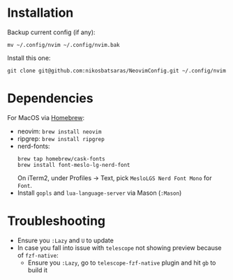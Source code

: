 # Installation
Backup current config (if any):
```
mv ~/.config/nvim ~/.config/nvim.bak
```
Install this one:
```
git clone git@github.com:nikosbatsaras/NeovimConfig.git ~/.config/nvim
```

# Dependencies
For MacOS via [Homebrew](https://brew.sh/):
- neovim: `brew install neovim`
- ripgrep: `brew install ripgrep`
- nerd-fonts:
    ```
    brew tap homebrew/cask-fonts
    brew install font-meslo-lg-nerd-font
    ```
    On iTerm2, under Profiles -> Text, pick `MesloLGS Nerd Font Mono` for `Font`.
- Install `gopls` and `lua-language-server` via Mason (`:Mason`)

# Troubleshooting
- Ensure you `:Lazy` and `U` to update
- In case you fall into issue with `telescope` not showing preview because of `fzf-native`:
    - Ensure you `:Lazy`, go to `telescope-fzf-native` plugin and hit `gb` to build it
